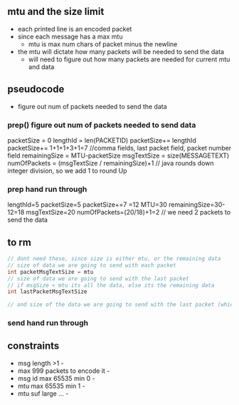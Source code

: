 ## mtu and the size limit
- each printed line is an encoded packet
- since each message has a max mtu
  - mtu is max num chars of packet minus the newline
- the mtu will dictate how many packets will be needed to send the data
  - will need to figure out how many packets are needed for current mtu and data

## pseudocode
- figure out num of packets needed to send the data

### prep() figure out num of packets needed to send data
packetSize = 0
lengthId = len(PACKETID)
packetSize+= lengthId
packetSize+= 1+1+1+3+1=7 //comma fields, last packet field, packet number field
remainingSize = MTU-packetSize
msgTextSize = size(MESSAGETEXT)
numOfPackets = (msgTextSize / remainingSize)+1
  // java rounds down integer division, so we add 1 to round Up

### prep hand run through
lengthId=5
packetSize=5
packetSize+=7 =12
MTU=30
remainingSize=30-12=18
msgTextSize=20
numOfPackets=(20/18)+1=2
  // we need 2 packets to send the data

## to rm
```java
// dont need these, since size is either mtu, or the remaining data
// size of data we are going to send with each packet
int packetMsgTextSize = mtu
// size of data we are going to send with the last packet
// if msgSize < mtu its all the data, else its the remaining data
int lastPacketMsgTextSize

// and size of the data we are going to send with the last packet (which could also be the only packet)
```

### send hand run through


## constraints
- msg length >1 -
- max 999 packets to encode it -
- msg id max 65535 min 0 -
- mtu max 65535 min 1 -
- mtu suf large ... -

